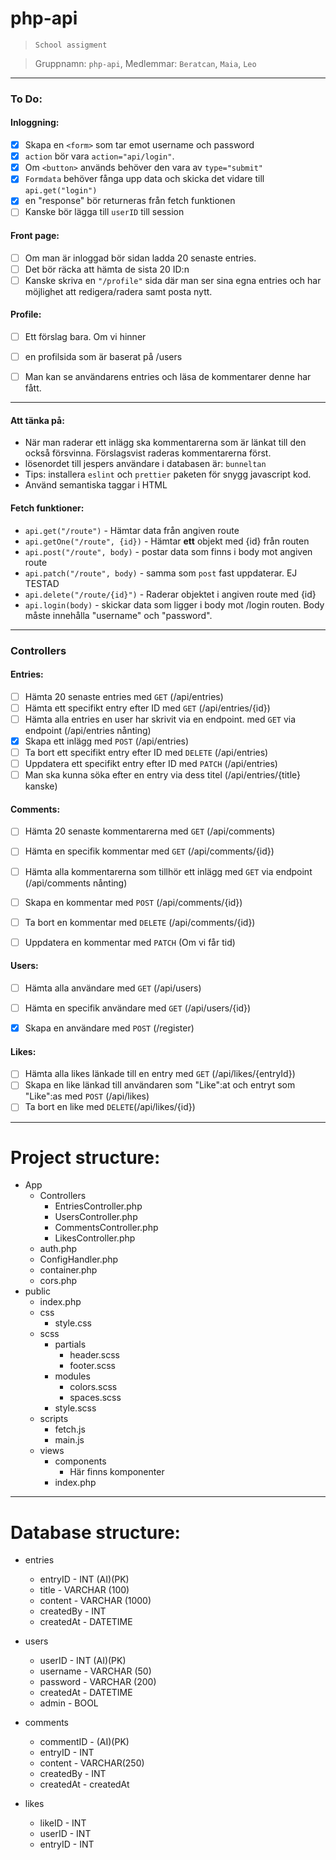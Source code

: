 # php-api
>`School assigment`

>Gruppnamn: `php-api`,
>Medlemmar: `Beratcan`, `Maia`, `Leo`

---

### To Do:
#### Inloggning:
- [x] Skapa en `<form>` som tar emot username och password
- [x] `action` bör vara `action="api/login"`.
- [x] Om `<button>` används behöver den vara av `type="submit"`
- [x] `Formdata` behöver fånga upp data och skicka det vidare till `api.get("login")`
- [x] en "response" bör returneras från fetch funktionen
- [ ] Kanske bör lägga till `userID` till session

#### Front page:
- [ ] Om man är inloggad bör sidan ladda 20 senaste entries.
- [ ] Det bör räcka att hämta de sista 20 ID:n
- [ ] Kanske skriva en `"/profile"` sida där man ser sina egna entries och har möjlighet att redigera/radera samt posta nytt.

#### Profile:
- [ ] Ett förslag bara. Om vi hinner
- [ ] en profilsida som är baserat på /users
- [ ] Man kan se användarens entries och läsa de kommentarer denne har fått.


---

#### Att tänka på:
- När man raderar ett inlägg ska kommentarerna som är länkat till den också försvinna. Förslagsvist raderas kommentarerna först.
- lösenordet till jespers användare i databasen är: `bunneltan`
- Tips: installera `eslint` och `prettier` paketen för snygg javascript kod.
- Använd semantiska taggar i HTML


#### Fetch funktioner:
  - `api.get("/route")` - Hämtar data från angiven route
  - `api.getOne("/route", {id})` - Hämtar **ett** objekt med {id} från routen
  - `api.post("/route", body)` - postar data som finns i body mot angiven route
  - `api.patch("/route", body)` - samma som `post` fast uppdaterar. EJ TESTAD
  - `api.delete("/route/{id}")` - Raderar objektet i angiven route med {id}
  - `api.login(body)` - skickar data som ligger i body mot /login routen. Body måste innehålla "username" och "password".


---

### Controllers
 #### Entries:
- [ ] Hämta 20 senaste entries med `GET` (/api/entries)
- [ ] Hämta ett specifikt entry efter ID med `GET` (/api/entries/{id})
- [ ] Hämta alla entries en user har skrivit via en endpoint. med `GET` via endpoint (/api/entries nånting)
- [x] Skapa ett inlägg med `POST` (/api/entries)
- [ ] Ta bort ett specifikt entry efter ID med `DELETE` (/api/entries)
- [ ] Uppdatera ett specifikt entry efter ID med `PATCH` (/api/entries)
- [ ] Man ska kunna söka efter en entry via dess titel (/api/entries/{title} kanske)

#### Comments:  
- [ ] Hämta 20 senaste kommentarerna med `GET` (/api/comments)
- [ ] Hämta en specifik kommentar med `GET` (/api/comments/{id})
- [ ] Hämta alla kommentarerna som tillhör ett inlägg med `GET` via endpoint (/api/comments nånting)
- [ ] Skapa en kommentar med `POST` (/api/comments/{id})
- [ ] Ta bort en kommentar med `DELETE` (/api/comments/{id})
- [ ] Uppdatera en kommentar med `PATCH` (Om vi får tid)


#### Users:
- [ ] Hämta alla användare med `GET` (/api/users)
- [ ] Hämta en specifik användare med `GET` (/api/users/{id})
- [x] Skapa en användare med `POST` (/register)


#### Likes:
- [ ] Hämta alla likes länkade till en entry med `GET` (/api/likes/{entryId})
- [ ] Skapa en like länkad till användaren som "Like":at och entryt som "Like":as med `POST` (/api/likes)
- [ ] Ta bort en like med `DELETE`(/api/likes/{id})

---

# Project structure:
  * App
    * Controllers
      * EntriesController.php
      * UsersController.php
      * CommentsController.php
      * LikesController.php
    * auth.php
    * ConfigHandler.php
    * container.php
    * cors.php
  * public
    * index.php
    * css
      * style.css
    * scss
      * partials
        * header.scss
        * footer.scss
      * modules
        * colors.scss
        * spaces.scss
      * style.scss
    * scripts
      * fetch.js
      * main.js
    * views
      * components
        * Här finns komponenter
      * index.php

---

# Database structure:
* entries
  * entryID - INT (AI)(PK)
  * title - VARCHAR (100)
  * content - VARCHAR (1000)
  * createdBy - INT
  * createdAt - DATETIME


* users
  * userID - INT (AI)(PK)
  * username - VARCHAR (50)
  * password - VARCHAR (200)
  * createdAt - DATETIME
  * admin - BOOL


* comments
  * commentID - (AI)(PK)
  * entryID - INT
  * content - VARCHAR(250)
  * createdBy - INT
  * createdAt - createdAt


* likes
  * likeID - INT
  * userID - INT
  * entryID - INT
